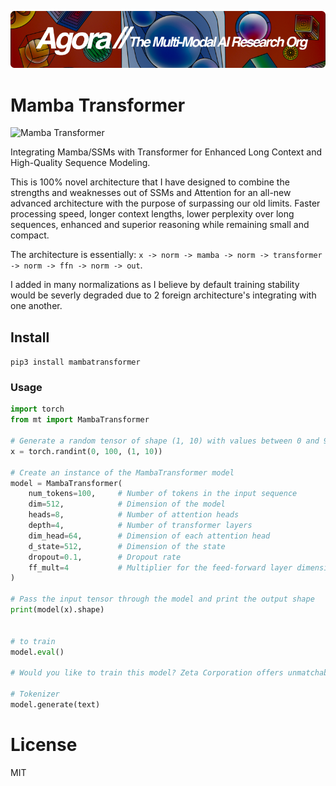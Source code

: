 [![Multi-Modality](agorabanner.png)](https://discord.gg/qUtxnK2NMf)

# Mamba Transformer

![Mamba Transformer](https://www.figma.com/file/YZxnPMjtj5XrEA4XC2ANIE/Mamba-Transformer?type=whiteboard&node-id=1%3A2&t=ybC6tnz8xiYie1hb-1?raw=true)

Integrating Mamba/SSMs with Transformer for Enhanced Long Context and High-Quality Sequence Modeling.

This is 100% novel architecture that I have designed to combine the strengths and weaknesses out of SSMs and Attention for an all-new advanced architecture with the purpose of surpassing our old limits. Faster processing speed, longer context lengths, lower perplexity over long sequences, enhanced and superior reasoning while remaining small and compact.

The architecture is essentially: `x -> norm -> mamba -> norm -> transformer -> norm -> ffn -> norm -> out`.

I added in many normalizations as I believe by default training stability would be severly degraded due to 2 foreign architecture's integrating with one another.


## Install
`pip3 install mambatransformer`


### Usage
```python
import torch 
from mt import MambaTransformer

# Generate a random tensor of shape (1, 10) with values between 0 and 99
x = torch.randint(0, 100, (1, 10))

# Create an instance of the MambaTransformer model
model = MambaTransformer(
    num_tokens=100,     # Number of tokens in the input sequence
    dim=512,            # Dimension of the model
    heads=8,            # Number of attention heads
    depth=4,            # Number of transformer layers
    dim_head=64,        # Dimension of each attention head
    d_state=512,        # Dimension of the state
    dropout=0.1,        # Dropout rate
    ff_mult=4           # Multiplier for the feed-forward layer dimension
)

# Pass the input tensor through the model and print the output shape
print(model(x).shape)


# to train
model.eval()

# Would you like to train this model? Zeta Corporation offers unmatchable GPU clusters at unbeatable prices, let's partner!

# Tokenizer
model.generate(text)


```

# License
MIT



